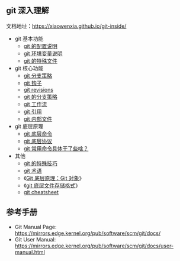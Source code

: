 ## git 深入理解

文档地址：https://xiaowenxia.github.io/git-inside/ 

* git 基本功能
    * [git 的配置说明](./git-config.md)
    * [git 环境变量说明](./git-env.md)
    * [git 的特殊文件](./git-internal-files.md)
* git 核心功能
    * [git 分支策略](./git-branch.md)
    * [git 钩子](./git-hooks.md)
    * [git revisions](./git-revisions.md)
    * [git 的分支策略](./git-branch.md)
    * [git 工作流](./git-workflow.md)
    * [git 引用](./git-refs.md)
    * [git 内部文件](./git-internal-files.md)
* git 底层原理
    * [git 底层命令](./git-internal-commands.md)
    * [git 底层协议](./git-internal-protocol.md)
    * [git 常用命令具体干了些啥？](./git-internal-operations.md)
* 其他
    * [git 的特殊技巧](./git-tips.md)
    * [git 术语](./git-glossary.md)
    * 《[Git 底层原理：Git 对象](./git-internal.objects.md)》
    * 《[git 底层文件存储格式](./git-internal.file-struct.md)》
    * [git cheatsheet](./git-cheatsheet.md)


## 参考手册

* Git Manual Page: https://mirrors.edge.kernel.org/pub/software/scm/git/docs/
* Git User Manual: https://mirrors.edge.kernel.org/pub/software/scm/git/docs/user-manual.html
